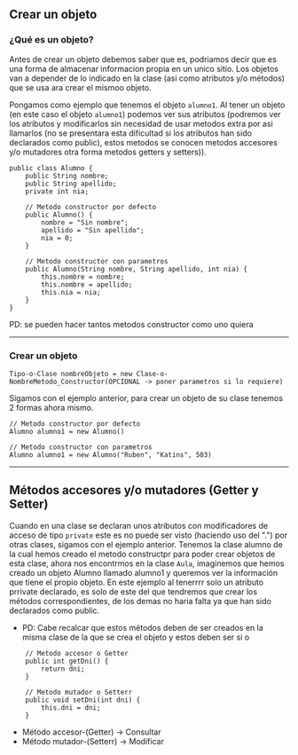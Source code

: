 ## Crear un objeto

### ¿Qué es un objeto?
Antes de crear un objeto debemos saber que es, podriamos decir que es una forma de almacenar informacion propia en un unico sitio.
Los objetos van a depender de lo indicado en la clase (asi como atributos y/o métodos) que se usa ara crear el mismoo objeto.

Pongamos como ejemplo que tenemos el objeto ```alumno1```. Al tener un objeto (en este caso el objeto ```alumno1```) podemos ver sus atributos (podremos ver los atributos y modificarlos sin necesidad de usar metodos extra por asi llamarlos (no se presentara esta dificultad si los atributos han sido declarados como public), estos metodos se conocen metodos accesores y/o mutadores otra forma metodos getters y setters)).
```
public class Alumno {
    public String nombre;
    public String apellido;
    private int nia;

    // Metodo constructor por defecto
    public Alumno() {
        nombre = "Sin nombre";
        apellido = "Sin apellido";
        nia = 0;
    }

    // Metodo constructor con parametros
    public Alumno(String nombre, String apellido, int nia) {
        this.nombre = nombre;
        this.nombre = apellido;
        this.nia = nia;
    }
}
```

PD: se pueden hacer tantos metodos constructor como uno quiera

---
### Crear un objeto
```Tipo-o-Clase nombreObjeto = new Clase-o-NombreMetodo_Constructor(OPCIONAL -> poner parametros si lo requiere)```

Sigamos con el ejemplo anterior, para crear un objeto de su clase tenemos 2 formas ahora mismo.

```
// Metodo constructor por defecto
Alumno alumno1 = new Alumno()
```
```
// Metodo constructor con parametros
Alumno alumno1 = new Alumno("Ruben", "Katins", 503)
```

---
## Métodos accesores y/o mutadores (Getter y Setter)
Cuando en una clase se declaran unos atributos con modificadores de acceso de tipo ```private``` este es no puede ser visto (haciendo uso del ".") por otras clases, sigamos con el ejemplo anterior.
Tenemos la clase alumno de la cual hemos creado el metodo constructpr para poder crear objetos de esta clase, ahora nos encontrmos en la clase ```Aula```, imaginemos que hemos creado un objeto Alumno llamado alumno1 y queremos ver la información que tiene el propio objeto.
En este ejemplo al tenerrrr solo un atributo prrivate declarado, es solo de este del que tendremos que crear los métodos correspondientes, de los demas no haria falta ya que han sido declarados como public.

+ PD: Cabe recalcar que estos métodos deben de ser creados en la misma clase de la que se crea el objeto y estos deben ser si o 

```
    // Metodo accesor o Getter
    public int getDni() {
        return dni;
    }

    // Metodo mutador o Setterr
    public void setDni(int dni) {
        this.dni = dni;
    }
```

+ Método accesor-(Getter) -> Consultar
+ Método mutador-(Setterr) -> Modificar
